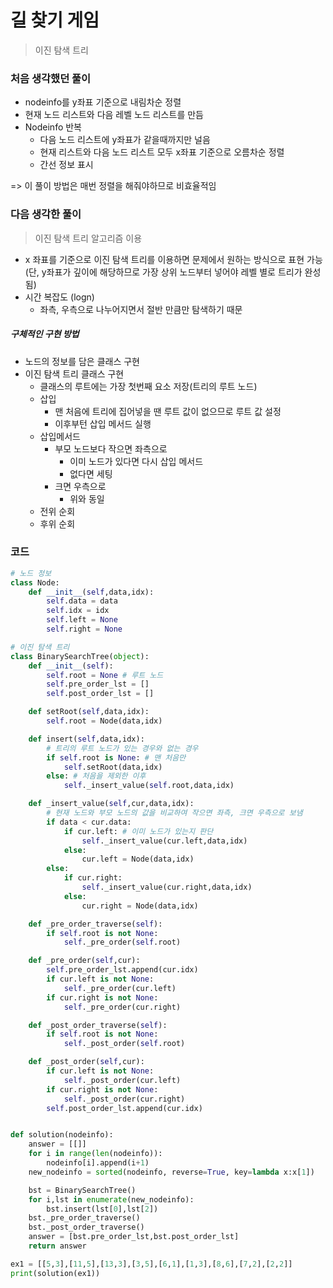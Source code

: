 # 길 찾기 게임

> 이진 탐색 트리



### 처음 생각했던 풀이

- nodeinfo를 y좌표 기준으로 내림차순 정렬
- 현재 노드 리스트와 다음 레벨 노드 리스트를 만듬
- Nodeinfo 반복
  - 다음 노드 리스트에 y좌표가 같을때까지만 널음
  - 현재 리스트와 다음 노드 리스트 모두 x좌표 기준으로 오름차순 정렬
  - 간선 정보 표시

=> 이 풀이 방법은 매번 정렬을 해줘야하므로 비효율적임



### 다음 생각한 풀이

> 이진 탐색 트리 알고리즘 이용

- x 좌표를 기준으로 이진 탐색 트리를 이용하면 문제에서 원하는 방식으로 표현 가능 (단, y좌표가 깊이에 해당하므로 가장 상위 노드부터 넣어야 레벨 별로 트리가 완성됨)
- 시간 복잡도 (logn)
  - 좌측, 우측으로 나누어지면서 절반 만큼만 탐색하기 때문

##### 구체적인 구현 방법

- 노드의 정보를 담은 클래스 구현
- 이진 탐색 트리 클래스 구현
  - 클래스의 루트에는 가장 첫번째 요소 저장(트리의 루트 노드)
  - 삽입
    - 맨 처음에 트리에 집어넣을 땐 루트 값이 없으므로 루트 값 설정
    - 이후부턴 삽입 메서드 실행
  - 삽입메서드
    - 부모 노드보다 작으면 좌측으로
      - 이미 노드가 있다면 다시 삽입 메서드
      - 없다면 세팅
    - 크면 우측으로
      - 위와 동일
  - 전위 순회
  - 후위 순회



### 코드

```python
# 노드 정보
class Node:
    def __init__(self,data,idx):
        self.data = data
        self.idx = idx
        self.left = None
        self.right = None

# 이진 탐색 트리 
class BinarySearchTree(object):
    def __init__(self):
        self.root = None # 루트 노드 
        self.pre_order_lst = []
        self.post_order_lst = []

    def setRoot(self,data,idx):
        self.root = Node(data,idx)

    def insert(self,data,idx):
      	# 트리의 루트 노드가 있는 경우와 없는 경우 
        if self.root is None: # 맨 처음만
            self.setRoot(data,idx)
        else: # 처음을 제외한 이후 
            self._insert_value(self.root,data,idx)

    def _insert_value(self,cur,data,idx):
      	# 현재 노드와 부모 노드의 값을 비교하여 작으면 좌측, 크면 우측으로 보냄 
        if data < cur.data:
            if cur.left: # 이미 노드가 있는지 판단 
                self._insert_value(cur.left,data,idx)
            else:
                cur.left = Node(data,idx)
        else:
            if cur.right:
                self._insert_value(cur.right,data,idx)
            else:
                cur.right = Node(data,idx)

    def _pre_order_traverse(self):
        if self.root is not None:
            self._pre_order(self.root)

    def _pre_order(self,cur):
        self.pre_order_lst.append(cur.idx)
        if cur.left is not None:
            self._pre_order(cur.left)
        if cur.right is not None:
            self._pre_order(cur.right)

    def _post_order_traverse(self):
        if self.root is not None:
            self._post_order(self.root)

    def _post_order(self,cur):
        if cur.left is not None:
            self._post_order(cur.left)
        if cur.right is not None:
            self._post_order(cur.right)
        self.post_order_lst.append(cur.idx)


def solution(nodeinfo):
    answer = [[]]
    for i in range(len(nodeinfo)):
        nodeinfo[i].append(i+1)
    new_nodeinfo = sorted(nodeinfo, reverse=True, key=lambda x:x[1])

    bst = BinarySearchTree()
    for i,lst in enumerate(new_nodeinfo):
        bst.insert(lst[0],lst[2])
    bst._pre_order_traverse()
    bst._post_order_traverse()
    answer = [bst.pre_order_lst,bst.post_order_lst]
    return answer

ex1 = [[5,3],[11,5],[13,3],[3,5],[6,1],[1,3],[8,6],[7,2],[2,2]]
print(solution(ex1))
```

